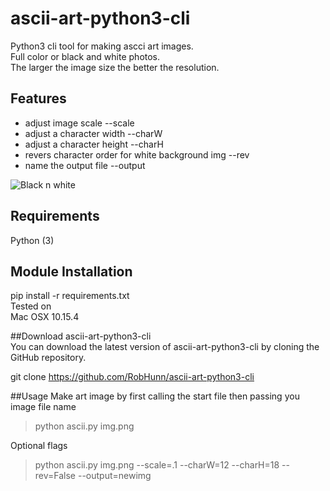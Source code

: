 # ascii-art-python3-cli
Python3 cli tool for making ascci art images. <br>
Full color or black and white photos. <br>
The larger the image size the better the resolution.

## Features
- adjust image scale        --scale
- adjust a character width  --charW
- adjust a character height --charH
- revers character order for white background img   --rev
- name the output file      --output

![Black n white](/images/images/model2.png)
## Requirements
Python (3)<br>

## Module Installation
pip install -r requirements.txt<br>
Tested on<br>
Mac OSX 10.15.4

##Download ascii-art-python3-cli<br>
You can download the latest version of ascii-art-python3-cli by cloning the GitHub repository.

git clone https://github.com/RobHunn/ascii-art-python3-cli

##Usage
Make art image by first calling the start file then passing you image file name

>python ascii.py img.png

Optional flags

>python ascii.py img.png --scale=.1 --charW=12 --charH=18 --rev=False --output=newimg
